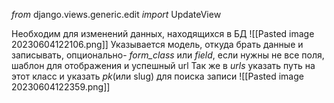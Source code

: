 _from_ django.views.generic.edit _import_ UpdateView

Необходим для изменений данных, находящихся в БД
![[Pasted image 20230604122106.png]]
Указывается модель, откуда брать данные и записывать, опционально- _form_class_ или _field_, если нужны не все поля, шаблон для отображения и успешный url
Так же в _urls_ указать путь на этот класс и указать _pk_(или slug) для поиска записи 
![[Pasted image 20230604122359.png]]

